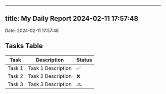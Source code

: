 
---
title: My Daily Report 2024-02-11 17:57:48
---

Date: 2024-02-11 17:57:48

## Tasks Table

| Task | Description | Status |
|------|-------------|--------|
| Task 1 | Task 1 Description | ✅ |
| Task 2 | Task 2 Description | ❌ |
| Task 3 | Task 3 Description | 🔜 |
